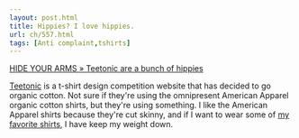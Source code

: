 ```yaml
---
layout: post.html
title: Hippies? I love hippies.
url: ch/557.html
tags: [Anti complaint,tshirts]
---
```

[HIDE YOUR ARMS » Teetonic are a bunch of hippies](http://hideyourarms.com/2007/07/27/teetonic-are-a-bunch-of-hippies/)

[Teetonic](http://www.teetonic.com/) is a t-shirt design competition website that has decided to go organic cotton. Not sure if they're using the omnipresent American Apparel organic cotton shirts, but they're using something. I like the American Apparel shirts because they're cut skinny, and if I want to wear some of [my favorite shirts](http://www.flickr.com/photos/thetejon/469185045/), I have keep my weight down.
